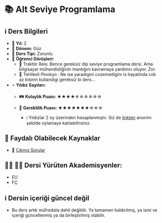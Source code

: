 # 📚 Alt Seviye Programlama

## ℹ️ Ders Bilgileri

- 📅 **Yıl:** 2
- 📆 **Dönem:** Güz
- 🏫 **Ders Tipi:** Zorunlu
- 💬 **Öğrenci Görüşleri:**
  - 👤 Traktör Reis: Bence gereksiz dip seviye programlama dersi. Ama bilgisayar mühendisliğinin mantığını kavramaya yardımcı oluyor. Zor.
  - 👤 Tehlikeli Pinokyo : Ne ise yaradigini cozemedigim is hayatinda cok az kisinin kullandigi gereksiz bi ders...
- ⭐ **Yıldız Sayıları:**
  - 🛤️ **Kolaylık Puanı:** ★★★★☆☆☆☆☆☆
  - 🔑 **Gereklilik Puanı:** ★★★★★★★☆☆☆

    - ℹ️ Yıldızlar 2 oy üzerinden hesaplanmıştır. Siz de [linkten](https://forms.gle/3njZjmhm215YCAxe6) anonim şekilde oylamaya katılabilirsiniz.

## 📖 Faydalı Olabilecek Kaynaklar

- 📄 [Çıkmış Sorular](https://drive.google.com/drive/folders/1LI_Bo7kWqI2krHTw0noUFl9crfZSlrZh)

## 👨‍🏫 👩‍🏫 Dersi Yürüten Akademisyenler:
- EU
- FÇ

## ℹ️ Dersin içeriği güncel değil
- Bu ders artık müfredata dahil değildir. Ya tamamen kaldırılmış, ya ismi ve içeriği güncellenmiş ya da birleştirilmiş olabilir.
